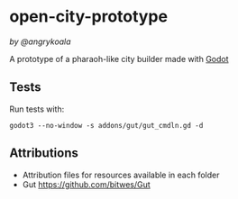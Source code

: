 # open-city-prototype
_by @angrykoala_    

A prototype of a pharaoh-like city builder made with [Godot](https://godotengine.org/)

## Tests

Run tests with:
```
godot3 --no-window -s addons/gut/gut_cmdln.gd -d
```


## Attributions
* Attribution files for resources available in each folder
* Gut <https://github.com/bitwes/Gut>
